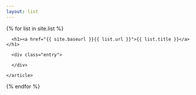 ```yaml
---
layout: list
---
```


<div class="list">
  {% for list in site.list %}
    <article class="list">

      <h1><a href="{{ site.baseurl }}{{ list.url }}">{{ list.title }}</a></h1>

      <div class="entry">

      </div>

    </article>
  {% endfor %}
</div>

